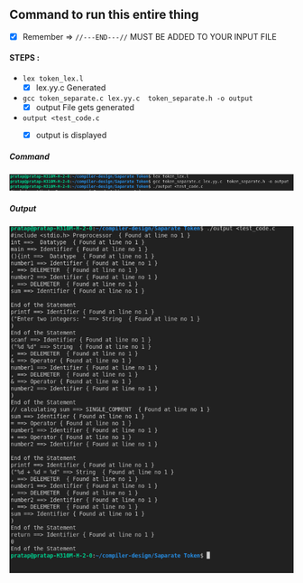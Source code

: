 ## Command to run this entire thing 
- [x] Remember => `//---END---//` MUST BE ADDED TO YOUR INPUT FILE   
#### STEPS :
- `lex token_lex.l`
    - [x] lex.yy.c Generated
- `gcc token_separate.c lex.yy.c  token_separate.h -o output`
    - [x] output File gets generated
- `output <test_code.c`
    - [x] output is displayed


##### Command 
![alttext](/images/command.png)

##### Output
![alttext](/images/OUTPUT.png)


